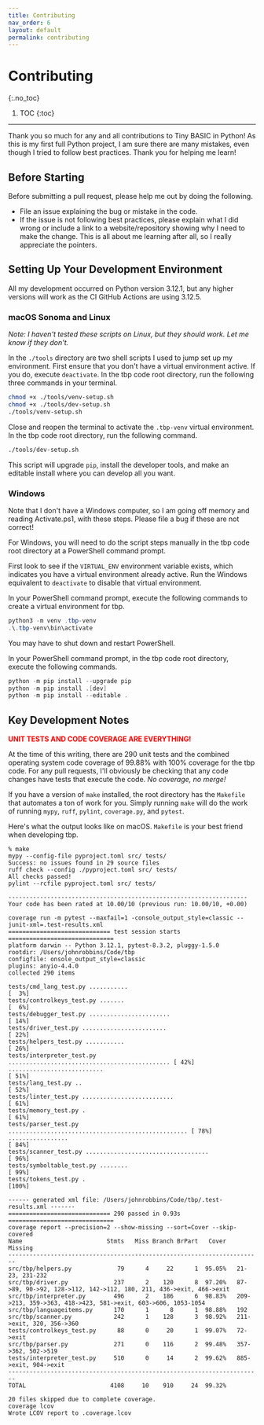 ```yaml
---
title: Contributing
nav_order: 6
layout: default
permalink: contributing
---
```

<!-- markdownlint-disable-next-line -->
# Contributing
{:.no_toc}

1. TOC
{:toc}

---

Thank you so much for any and all contributions to Tiny BASIC in Python! As this is my first full Python project, I am sure there are many mistakes, even though I tried to follow best practices. Thank you for helping me learn!

## Before Starting

Before submitting a pull request, please help me out by doing the following.

- File an issue explaining the bug or mistake in the code.
- If the issue is not following best practices, please explain what I did wrong or include a link to a website/repository showing why I need to make the change. This is all about me learning after all, so I really appreciate the pointers.

## Setting Up Your Development Environment

All my development occurred on Python version 3.12.1, but any higher versions will work as the CI GitHub Actions are using 3.12.5.

### macOS Sonoma and Linux

*Note: I haven't tested these scripts on Linux, but they should work. Let me know if they don't.*

In the `./tools` directory are two shell scripts I used to jump set up my environment. First ensure that you don't have a virtual environment active. If you do, execute `deactivate`. In the tbp code root directory, run the following three commands in your terminal.

```bash
chmod +x ./tools/venv-setup.sh
chmod +x ./tools/dev-setup.sh
./tools/venv-setup.sh
```

Close and reopen the terminal to activate the `.tbp-venv` virtual environment. In the tbp code root directory, run the following command.

```bash
./tools/dev-setup.sh
```

This script will upgrade `pip`, install the developer tools, and make an editable install where you can develop all you want.

### Windows

Note that I don't have a Windows computer, so I am going off memory and reading Activate.ps1, with these steps. Please file a bug if these are not correct!

For Windows, you will need to do the script steps manually in the tbp code root directory at a PowerShell command prompt.

First look to see if the `VIRTUAL_ENV` environment variable exists, which indicates you have a virtual environment already active. Run the Windows equivalent to `deactivate` to disable that virtual environment.

In your PowerShell command prompt, execute the following commands to create a virtual environment for tbp.

```powershell
python3 -m venv .tbp-venv
.\.tbp-venv\bin\activate
```

You may have to shut down and restart PowerShell.

In your PowerShell command prompt, in the tbp code root directory, execute the following commands.

```powershell
python -m pip install --upgrade pip
python -m pip install .[dev]
python -m pip install --editable .
```

## Key Development Notes

<!-- markdownlint-disable-next-line -->
<span style="color:red">**UNIT TESTS AND CODE COVERAGE ARE EVERYTHING!**</span>

At the time of this writing, there are 290 unit tests and the combined operating system code coverage of 99.88% with 100% coverage for the tbp code. For any pull requests, I'll obviously be checking that any code changes have tests that execute the code. *No coverage, no merge!*

If you have a version of `make` installed, the root directory has the `Makefile` that automates a ton of work for you. Simply running `make` will do the work of running `mypy`, `ruff`, `pylint`, `coverage.py`, and `pytest`.

Here's what the output looks like on macOS. `Makefile` is your best friend when developing tbp.

```text
% make
mypy --config-file pyproject.toml src/ tests/
Success: no issues found in 29 source files
ruff check --config ./pyproject.toml src/ tests/
All checks passed!
pylint --rcfile pyproject.toml src/ tests/

--------------------------------------------------------------------
Your code has been rated at 10.00/10 (previous run: 10.00/10, +0.00)

coverage run -m pytest --maxfail=1 -console_output_style=classic --junit-xml=.test-results.xml
============================= test session starts ==============================
platform darwin -- Python 3.12.1, pytest-8.3.2, pluggy-1.5.0
rootdir: /Users/johnrobbins/Code/tbp
configfile: onsole_output_style=classic
plugins: anyio-4.4.0
collected 290 items

tests/cmd_lang_test.py ...........                                       [  3%]
tests/controlkeys_test.py .......                                        [  6%]
tests/debugger_test.py .......................                           [ 14%]
tests/driver_test.py ........................                            [ 22%]
tests/helpers_test.py ...........                                        [ 26%]
tests/interpreter_test.py .............................................. [ 42%]
...........................                                              [ 51%]
tests/lang_test.py ..                                                    [ 52%]
tests/linter_test.py ..........................                          [ 61%]
tests/memory_test.py .                                                   [ 61%]
tests/parser_test.py ................................................... [ 78%]
.................                                                        [ 84%]
tests/scanner_test.py ...................................                [ 96%]
tests/symboltable_test.py ........                                       [ 99%]
tests/tokens_test.py .                                                   [100%]

------ generated xml file: /Users/johnrobbins/Code/tbp/.test-results.xml -------
============================= 290 passed in 0.93s ==============================
coverage report --precision=2 --show-missing --sort=Cover --skip-covered
Name                        Stmts   Miss Branch BrPart   Cover   Missing
------------------------------------------------------------------------
src/tbp/helpers.py             79      4     22      1  95.05%   21-23, 231-232
src/tbp/driver.py             237      2    120      8  97.20%   87->89, 90->92, 128->112, 142->112, 180, 211, 436->exit, 466->exit
src/tbp/interpreter.py        496      2    186      6  98.83%   209->213, 359->363, 418->423, 581->exit, 603->606, 1053-1054
src/tbp/languageitems.py      170      1      8      1  98.88%   192
src/tbp/scanner.py            242      1    128      3  98.92%   211->exit, 320, 356->360
tests/controlkeys_test.py      88      0     20      1  99.07%   72->exit
src/tbp/parser.py             271      0    116      2  99.48%   357->362, 502->519
tests/interpreter_test.py     510      0     14      2  99.62%   885->exit, 904->exit
------------------------------------------------------------------------
TOTAL                        4108     10    910     24  99.32%

20 files skipped due to complete coverage.
coverage lcov
Wrote LCOV report to .coverage.lcov
```

